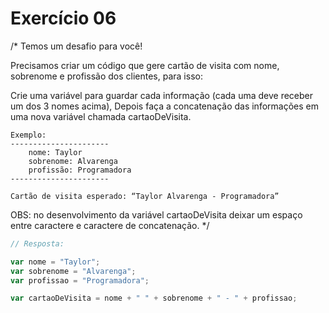 

# Exercício 06

/* 
Temos um desafio para você! 


Precisamos criar um código que gere cartão de visita com nome, 
sobrenome e profissão dos clientes, para isso:

Crie uma variável para guardar cada informação 
(cada uma deve receber um dos 3 nomes acima), 
Depois faça a concatenação das informações em uma nova variável 
chamada cartaoDeVisita.


    Exemplo:
    ----------------------
        nome: Taylor
        sobrenome: Alvarenga
        profissão: Programadora
    ----------------------

    Cartão de visita esperado: “Taylor Alvarenga - Programadora”


OBS: no desenvolvimento da variável cartaoDeVisita deixar um espaço entre 
caractere e caractere de concatenação.
*/

```javascript
// Resposta:

var nome = "Taylor";
var sobrenome = "Alvarenga";
var profissao = "Programadora";

var cartaoDeVisita = nome + " " + sobrenome + " - " + profissao;

```